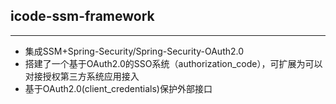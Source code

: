 ## icode-ssm-framework
***************
- 集成SSM+Spring-Security/Spring-Security-OAuth2.0
- 搭建了一个基于OAuth2.0的SSO系统（authorization_code），可扩展为可以对接授权第三方系统应用接入
- 基于OAuth2.0(client_credentials)保护外部接口
